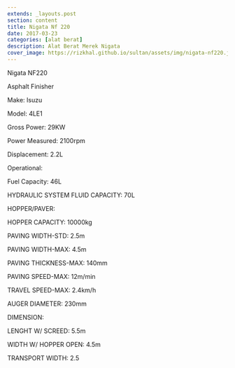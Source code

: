 ```yaml
---
extends: _layouts.post
section: content
title: Nigata Nf 220
date: 2017-03-23
categories: [alat berat]
description: Alat Berat Merek Nigata
cover_image: https://rizkhal.github.io/sultan/assets/img/nigata-nf220.jpg
---
```


Nigata NF220

Asphalt Finisher

Make: Isuzu

Model: 4LE1

Gross Power: 29KW

Power Measured: 2100rpm

Displacement: 2.2L

Operational:

Fuel Capacity: 46L

HYDRAULIC SYSTEM FLUID CAPACITY: 70L

HOPPER/PAVER:

HOPPER CAPACITY: 10000kg

PAVING WIDTH-STD: 2.5m

PAVING WIDTH-MAX: 4.5m

PAVING THICKNESS-MAX: 140mm

PAVING SPEED-MAX: 12m/min

TRAVEL SPEED-MAX: 2.4km/h

AUGER DIAMETER: 230mm

DIMENSION:

LENGHT W/ SCREED: 5.5m

WIDTH W/ HOPPER OPEN: 4.5m

TRANSPORT WIDTH: 2.5
